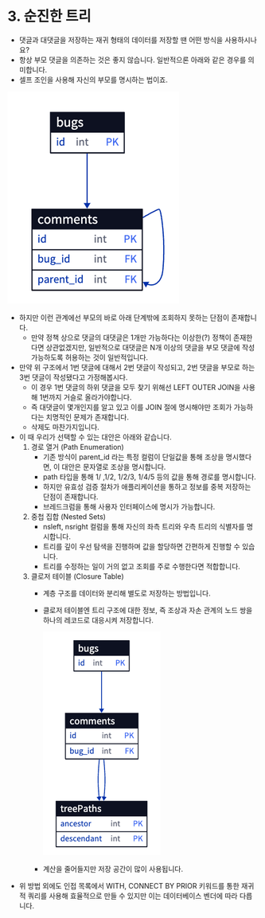 # 3. 순진한 트리

- 댓글과 대댓글을 저장하는 재귀 형태의 데이터를 저장할 땐 어떤 방식을 사용하시나요?
- 항상 부모 댓글을 의존하는 것은 좋지 않습니다. 일반적으론 아래와 같은 경우를 의미합니다.
- 셀프 조인을 사용해 자신의 부모를 명시하는 법이죠.

<img src="img/Untitled.png">

- 하지만 이런 관계에선 부모의 바로 아래 단계밖에 조회하지 못하는 단점이 존재합니다.
    - 만약 정책 상으로 댓글의 대댓글은 1개만 가능하다는 이상한(?) 정책이 존재한다면 상관없겠지만, 일반적으로 대댓글은 N개 이상의 댓글을 부모 댓글에 작성 가능하도록 허용하는 것이 일반적입니다.
- 만약 위 구조에서 1번 댓글에 대해서 2번 댓글이 작성되고, 2번 댓글을 부모로 하는 3번 댓글이 작성됐다고 가정해봅시다.
    - 이 경우 1번 댓글의 하위 댓글을 모두 찾기 위해선 LEFT OUTER JOIN을 사용해 1번까지 거슬로 올라가야합니다.
    - 즉 대댓글이 몇개인지를 알고 있고 이를 JOIN 절에 명시해야만 조회가 가능하다는 치명적인 문제가 존재합니다.
    - 삭제도 마찬가지입니다.
- 이 때 우리가 선택할 수 있는 대안은 아래와 같습니다.
    1. 경로 열거 (Path Enumeration)
        - 기존 방식이 parent_id 라는 특정 컬럼이 단일값을 통해 조상을 명시했다면, 이 대안은 문자열로 조상을 명시합니다.
        - path 타입을 통해 1/ ,1/2, 1/2/3, 1/4/5 등의 값을 통해 경로를 명시합니다.
        - 하지만 유효성 검증 절차가 애플리케이션을 통하고 정보를 중복 저장하는 단점이 존재합니다.
        - 브레드크럼을 통해 사용자 인터페이스에 명시가 가능합니다.
    2. 중첩 집합 (Nested Sets)
        - nsleft, nsright 컬럼을 통해 자신의 좌측 트리와 우측 트리의 식별자를 명시합니다.
        - 트리를 깊이 우선 탐색을 진행하며 값을 할당하면 간편하게 진행할 수 있습니다.
        - 트리를 수정하는 일이 거의 없고 조회를 주로 수행한다면 적합합니다.
    3. 클로저 테이블 (Closure Table)
        - 계층 구조를 데이터와 분리해 별도로 저장하는 방법입니다.
        - 클로저 테이블엔 트리 구조에 대한 정보, 즉 조상과 자손 관계의 노드 쌍을 하나의 레코드로 대응시켜 저장합니다.
            
            <img src="img/Untitled 1.png">
            
        - 계산을 줄어들지만 저장 공간이 많이 사용됩니다.
- 위 방법 외에도 인접 목록에서 WITH, CONNECT BY PRIOR 키워드를 통한 재귀적 쿼리를 사용해 효율적으로 만들 수 있지만 이는 데이터베이스 벤더에 따라 다릅니다.